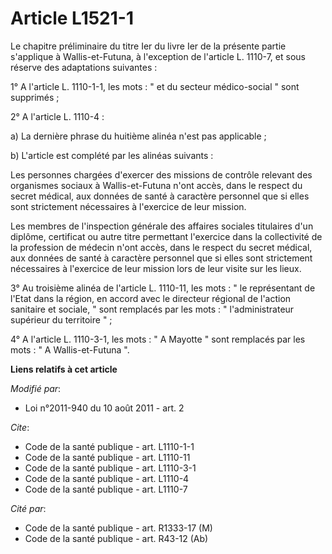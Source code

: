 # Article L1521-1

Le chapitre préliminaire du titre Ier du livre Ier de la présente partie s'applique à Wallis-et-Futuna, à l'exception de
l'article L. 1110-7, et sous réserve des adaptations suivantes : 

1° A l'article L. 1110-1-1, les mots : " et du secteur médico-social " sont supprimés ; 

2° A l'article L. 1110-4 : 

a) La dernière phrase du huitième alinéa n'est pas applicable ; 

b) L'article est complété par les alinéas suivants : 

Les personnes chargées d'exercer des missions de contrôle relevant des organismes sociaux à Wallis-et-Futuna n'ont accès,
dans le respect du secret médical, aux données de santé à caractère personnel que si elles sont strictement nécessaires à
l'exercice de leur mission. 

Les membres de l'inspection générale des affaires sociales titulaires d'un diplôme, certificat ou autre titre permettant
l'exercice dans la collectivité de la profession de médecin n'ont accès, dans le respect du secret médical, aux données de
santé à caractère personnel que si elles sont strictement nécessaires à l'exercice de leur mission lors de leur visite sur
les lieux. 

3° Au troisième alinéa de l'article L. 1110-11, les mots : " le représentant de l'Etat dans la région, en accord avec le
directeur régional de l'action sanitaire et sociale, " sont remplacés par les mots : " l'administrateur supérieur du
territoire " ; 

4° A l'article L. 1110-3-1, les mots : " A Mayotte " sont remplacés par les mots : " A Wallis-et-Futuna ".

**Liens relatifs à cet article**

_Modifié par_:

  - Loi n°2011-940 du 10 août 2011 - art. 2

_Cite_:

  - Code de la santé publique - art. L1110-1-1
  - Code de la santé publique - art. L1110-11
  - Code de la santé publique - art. L1110-3-1
  - Code de la santé publique - art. L1110-4
  - Code de la santé publique - art. L1110-7

_Cité par_:

  - Code de la santé publique - art. R1333-17 (M)
  - Code de la santé publique - art. R43-12 (Ab)

